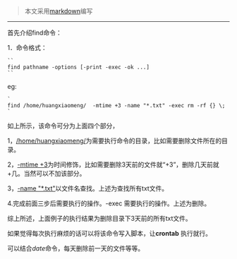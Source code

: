 >本文采用[markdown](http://www.bootcdn.cn/markdown.js/)编写
***
首先介绍find命令：

1．命令格式：

    ``
    find pathname -options [-print -exec -ok ...]
    ``
eg:

    `
    find /home/huangxiaomeng/  -mtime +3 -name "*.txt" -exec rm -rf {} \;
    `
如上所示，该命令可分为上面四个部分，

1，[/home/huangxiaomeng/]()为需要执行命令的目录，比如需要删除文件所在的目录。

2，[-mtime +3]()为时间修饰，比如需要删除3天前的文件就“+3”，删除几天前就+几。当然可以不加该部分。

3，[-name "*.txt"]()以文件名查找。上述为查找所有txt文件。

4.完成前面三步后需要执行的操作。-exec 需要执行的操作。上述为删除。

综上所述，上面例子的执行结果为删除目录下3天前的所有txt文件。

如果觉得每次执行麻烦的话可以将该命令写入脚本，让**crontab** 执行就行。

可以结合*date*命令，每天删除前一天的文件等等。